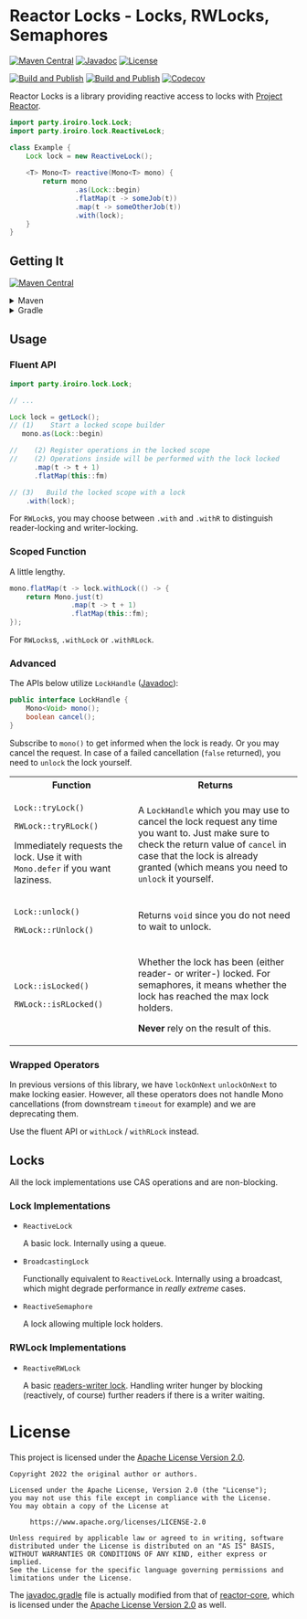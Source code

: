 # Reactor Locks - Locks, RWLocks, Semaphores

[![Maven Central](https://img.shields.io/maven-central/v/party.iroiro/reactor-locks?color=blue&label=Maven%20Central)](https://mvnrepository.com/artifact/party.iroiro/reactor-locks)
[![Javadoc](https://javadoc.io/badge2/party.iroiro/reactor-locks/Javadoc.svg?color=orange)](https://javadoc.io/doc/party.iroiro/reactor-locks)
[![License](https://img.shields.io/github/license/gudzpoz/reactor-locks?label=License)](./LICENSE)

[![Build and Publish](https://github.com/gudzpoz/reactor-locks/actions/workflows/build.yml/badge.svg)](https://github.com/gudzpoz/reactor-locks/actions/workflows/build.yml)
[![Build and Publish](https://github.com/gudzpoz/reactor-locks/actions/workflows/test.yml/badge.svg)](https://github.com/gudzpoz/reactor-locks/actions/workflows/test.yml)
[![Codecov](https://img.shields.io/codecov/c/github/gudzpoz/reactor-locks.svg?label=Coverage)](https://app.codecov.io/gh/gudzpoz/reactor-locks)

Reactor Locks is a library providing reactive access to locks with [Project Reactor](https://projectreactor.io/).

```java
import party.iroiro.lock.Lock;
import party.iroiro.lock.ReactiveLock;

class Example {
    Lock lock = new ReactiveLock();
    
    <T> Mono<T> reactive(Mono<T> mono) {
        return mono
                .as(Lock::begin)
                .flatMap(t -> someJob(t))
                .map(t -> someOtherJob(t))
                .with(lock);
    }
}
```

## Getting It

[![Maven Central](https://img.shields.io/maven-central/v/party.iroiro/reactor-locks?color=blue&label=Maven%20Central)](https://mvnrepository.com/artifact/party.iroiro/reactor-locks)

<details>
<summary>Maven</summary>

```xml
<dependency>
  <groupId>party.iroiro</groupId>
  <artifactId>reactor-locks</artifactId>
  <version>1.1.0</version>
</dependency>
```

</details>

<details>
<summary>Gradle</summary>

```groovy
implementation 'party.iroiro:reactor-locks:1.1.0'
```

</details>

## Usage

### Fluent API

```java
import party.iroiro.lock.Lock;

// ...

Lock lock = getLock();
// (1)    Start a locked scope builder
   mono.as(Lock::begin)

//    (2) Register operations in the locked scope
//    (2) Operations inside will be performed with the lock locked
      .map(t -> t + 1)
      .flatMap(this::fm)

// (3)   Build the locked scope with a lock
    .with(lock);
```

For `RWLock`s, you may choose between `.with` and `.withR` to distinguish reader-locking and writer-locking.

### Scoped Function

A little lengthy.

```java
mono.flatMap(t -> lock.withLock(() -> {
    return Mono.just(t)
               .map(t -> t + 1)
               .flatMap(this::fm);
});
```

For `RWLocks`s, `.withLock` or `.withRLock`.

### Advanced

The APIs below utilize `LockHandle` ([Javadoc](https://javadoc.io/doc/party.iroiro/reactor-locks/latest/index.html)):

```java
public interface LockHandle {
    Mono<Void> mono();
    boolean cancel();
}
```

Subscribe to `mono()` to get informed when the lock is ready. Or you may cancel the request. In case of a failed cancellation (`false` returned), you need to `unlock` the lock yourself. 

<table>
<tr><th>Function</th><th>Returns</th></tr>
<tr><td>

`Lock::tryLock()`

`RWLock::tryRLock()`

Immediately requests the lock. Use it with `Mono.defer` if you want laziness.</td><td>

A `LockHandle` which you may use to cancel the lock request any time you want to. Just make sure to check the return value of `cancel` in case that the lock is already granted (which means you need to `unlock` it yourself.</td></tr>
<tr><td>

`Lock::unlock()`

`RWLock::rUnlock()`</td><td>

Returns `void` since you do not need to wait to unlock.</td></tr>
<tr><td>

`Lock::isLocked()`

`RWLock::isRLocked()`</td><td>

Whether the lock has been (either reader- or writer-) locked. For semaphores, it means whether the lock has reached the max lock holders. 

**Never** rely on the result of this.</td></tr>
</table>

### Wrapped Operators

In previous versions of this library, we have `lockOnNext` `unlockOnNext` to make locking easier. However, all these operators does not handle Mono cancellations (from downstream `timeout` for example) and we are deprecating them.

Use the fluent API or `withLock` / `withRLock` instead.

## Locks

All the lock implementations use CAS operations and are non-blocking.

### Lock Implementations

- `ReactiveLock`

  A basic lock. Internally using a queue.

- `BroadcastingLock`

  Functionally equivalent to `ReactiveLock`. Internally using a broadcast, which might degrade performance in *really extreme* cases.

- `ReactiveSemaphore`

  A lock allowing multiple lock holders.

### RWLock Implementations

- `ReactiveRWLock`

  A basic [readers-writer lock](https://en.wikipedia.org/wiki/Readers%E2%80%93writer_lock).
  Handling writer hunger by blocking (reactively, of course) further readers
  if there is a writer waiting.

# License

This project is licensed under the [Apache License Version 2.0](./LICENSE).

```text
Copyright 2022 the original author or authors.

Licensed under the Apache License, Version 2.0 (the "License");
you may not use this file except in compliance with the License.
You may obtain a copy of the License at

     https://www.apache.org/licenses/LICENSE-2.0

Unless required by applicable law or agreed to in writing, software
distributed under the License is distributed on an "AS IS" BASIS,
WITHOUT WARRANTIES OR CONDITIONS OF ANY KIND, either express or implied.
See the License for the specific language governing permissions and
limitations under the License.
```

The [javadoc.gradle](./javadoc.gradle) file is actually modified from that of [reactor-core](https://github.com/reactor/reactor-core/blob/main/gradle/javadoc.gradle), which is licensed under the [Apache License Version 2.0](./LICENSE) as well.
